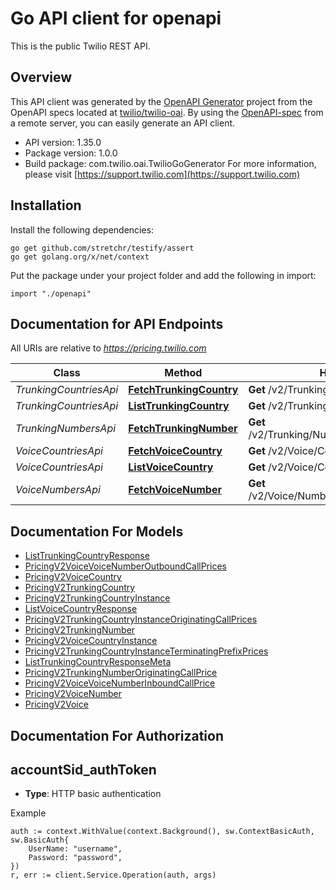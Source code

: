 # Go API client for openapi

This is the public Twilio REST API.

## Overview
This API client was generated by the [OpenAPI Generator](https://openapi-generator.tech) project from the OpenAPI specs located at [twilio/twilio-oai](https://github.com/twilio/twilio-oai/tree/main/spec).  By using the [OpenAPI-spec](https://www.openapis.org/) from a remote server, you can easily generate an API client.

- API version: 1.35.0
- Package version: 1.0.0
- Build package: com.twilio.oai.TwilioGoGenerator
For more information, please visit [https://support.twilio.com](https://support.twilio.com)

## Installation

Install the following dependencies:

```shell
go get github.com/stretchr/testify/assert
go get golang.org/x/net/context
```

Put the package under your project folder and add the following in import:

```golang
import "./openapi"
```

## Documentation for API Endpoints

All URIs are relative to *https://pricing.twilio.com*

Class | Method | HTTP request | Description
------------ | ------------- | ------------- | -------------
*TrunkingCountriesApi* | [**FetchTrunkingCountry**](docs/TrunkingCountriesApi.md#fetchtrunkingcountry) | **Get** /v2/Trunking/Countries/{IsoCountry} | 
*TrunkingCountriesApi* | [**ListTrunkingCountry**](docs/TrunkingCountriesApi.md#listtrunkingcountry) | **Get** /v2/Trunking/Countries | 
*TrunkingNumbersApi* | [**FetchTrunkingNumber**](docs/TrunkingNumbersApi.md#fetchtrunkingnumber) | **Get** /v2/Trunking/Numbers/{DestinationNumber} | 
*VoiceCountriesApi* | [**FetchVoiceCountry**](docs/VoiceCountriesApi.md#fetchvoicecountry) | **Get** /v2/Voice/Countries/{IsoCountry} | 
*VoiceCountriesApi* | [**ListVoiceCountry**](docs/VoiceCountriesApi.md#listvoicecountry) | **Get** /v2/Voice/Countries | 
*VoiceNumbersApi* | [**FetchVoiceNumber**](docs/VoiceNumbersApi.md#fetchvoicenumber) | **Get** /v2/Voice/Numbers/{DestinationNumber} | 


## Documentation For Models

 - [ListTrunkingCountryResponse](docs/ListTrunkingCountryResponse.md)
 - [PricingV2VoiceVoiceNumberOutboundCallPrices](docs/PricingV2VoiceVoiceNumberOutboundCallPrices.md)
 - [PricingV2VoiceCountry](docs/PricingV2VoiceCountry.md)
 - [PricingV2TrunkingCountry](docs/PricingV2TrunkingCountry.md)
 - [PricingV2TrunkingCountryInstance](docs/PricingV2TrunkingCountryInstance.md)
 - [ListVoiceCountryResponse](docs/ListVoiceCountryResponse.md)
 - [PricingV2TrunkingCountryInstanceOriginatingCallPrices](docs/PricingV2TrunkingCountryInstanceOriginatingCallPrices.md)
 - [PricingV2TrunkingNumber](docs/PricingV2TrunkingNumber.md)
 - [PricingV2VoiceCountryInstance](docs/PricingV2VoiceCountryInstance.md)
 - [PricingV2TrunkingCountryInstanceTerminatingPrefixPrices](docs/PricingV2TrunkingCountryInstanceTerminatingPrefixPrices.md)
 - [ListTrunkingCountryResponseMeta](docs/ListTrunkingCountryResponseMeta.md)
 - [PricingV2TrunkingNumberOriginatingCallPrice](docs/PricingV2TrunkingNumberOriginatingCallPrice.md)
 - [PricingV2VoiceVoiceNumberInboundCallPrice](docs/PricingV2VoiceVoiceNumberInboundCallPrice.md)
 - [PricingV2VoiceNumber](docs/PricingV2VoiceNumber.md)
 - [PricingV2Voice](docs/PricingV2Voice.md)


## Documentation For Authorization



## accountSid_authToken

- **Type**: HTTP basic authentication

Example

```golang
auth := context.WithValue(context.Background(), sw.ContextBasicAuth, sw.BasicAuth{
    UserName: "username",
    Password: "password",
})
r, err := client.Service.Operation(auth, args)
```

